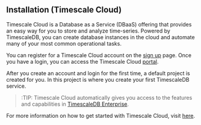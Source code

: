 ## Installation (Timescale Cloud) [](installation-timescale-cloud)

Timescale Cloud is a Database as a Service (DBaaS) offering that provides
an easy way for you to store and analyze time-series.
Powered by TimescaleDB, you can create database instances in the cloud
and automate many of your most common operational tasks.

You can register for a Timescale Cloud account on the
[sign up][sign-up] page. Once you have a login, you can access
the Timescale Cloud [portal][portal].

After you create an account and login for the first time,
a default project is created for you. In this project is where
you create your first TimescaleDB service.

>:TIP: Timescale Cloud automatically gives you access to the features
and capabilities in [TimescaleDB Enterprise][timescale-enterprise].

For more information on how to get started with Timescale Cloud,
visit [here][intercom].

[sign-up]: https://www.timescale.com/cloud-signup
[portal]: http://portal.timescale.cloud
[timescale-enterprise]: https://www.timescale.com/products
[intercom]: https://kb.timescale.cloud/
